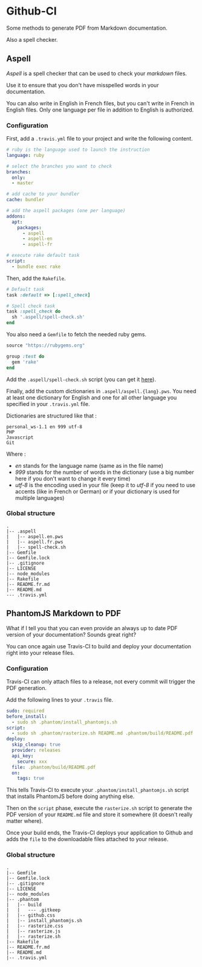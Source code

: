 [//]: # (#Author: Timothée Moulin)
[//]: # (#Date : 2018-01-02)
[//]: # (#Language: en)

# Github-CI

Some methods to generate PDF from Markdown documentation.

Also a spell checker.

## Aspell

*Aspell* is a spell checker that can be used to check your *markdown* files.

Use it to ensure that you don't have misspelled words in your documentation.

You can also write in English in French files, but you can't write in French in English files. Only one language per file in addition to English is authorized.

### Configuration

First, add a `.travis.yml` file to your project and write the following content.

```yaml
# ruby is the language used to launch the instruction
language: ruby

# select the branches you want to check
branches:
  only:
  - master

# add cache to your bundler
cache: bundler

# add the aspell packages (one per language)
addons:
  apt:
    packages:
      - aspell
      - aspell-en
      - aspell-fr

# execute rake default task
script:
  - bundle exec rake
```

Then, add the `Rakefile`.

```ruby
# Default task
task :default => [:spell_check]

# Spell check task
task :spell_check do
  sh '.aspell/spell-check.sh'
end
```

You also need a `Gemfile` to fetch the needed ruby gems.

```ruby
source "https://rubygems.org"

group :test do
  gem 'rake'
end
```

Add the `.aspell/spell-check.sh` script (you can get it [here](https://github.com/timotheemoulin/github-ci/blob/master/.aspell/spell-check.sh)).

Finally, add the custom dictionaries in `.aspell/aspell.{lang}.pws`. You need at least one dictionary for English and one for all other language you specified in your `.travis.yml` file.

Dictionaries are structured like that :

```
personal_ws-1.1 en 999 utf-8
PHP
Javascript
Git
```

Where : 

* *en* stands for the language name (same as in the file name)
* *999* stands for the number of words in the dictionary (use a big number here if you don't want to change it every time)
* *utf-8* is the encoding used in your file (keep it to *utf-8* if you need to use accents (like in French or German) or if your dictionary is used for multiple languages)

### Global structure

```
.
|-- .aspell
|   |-- aspell.en.pws
|   |-- aspell.fr.pws
|   |-- spell-check.sh
|-- Gemfile
|-- Gemfile.lock
|-- .gitignore
|-- LICENSE
|-- node_modules
|-- Rakefile
|-- README.fr.md
|-- README.md
--- .travis.yml
```

## PhantomJS Markdown to PDF

What if I tell you that you can even provide an always up to date PDF version of your documentation? Sounds great right?

You can once again use Travis-CI to build and deploy your documentation right into your release files.

### Configuration

Travis-CI can only attach files to a release, not every commit will trigger the PDF generation.

Add the following lines to your `.travis` file.

```yaml
sudo: required
before_install:
  - sudo sh .phantom/install_phantomjs.sh
script:
  - sudo sh .phantom/rasterize.sh README.md .phantom/build/README.pdf
deploy:
  skip_cleanup: true
  provider: releases
  api_key:
    secure: xxx
  file: .phantom/build/README.pdf
  on:
    tags: true
```

This tells Travis-CI to execute your `.phantom/install_phantomjs.sh` script that installs PhantomJS before doing anything else.

Then on the `script` phase, execute the `rasterize.sh` script to generate the PDF version of your `README.md` file and store it somewhere (it doesn't really matter where).

Once your build ends, the Travis-CI deploys your application to Github and adds the `file` to the downloadable files attached to your release.

### Global structure

```
.
|-- Gemfile
|-- Gemfile.lock
|-- .gitignore
|-- LICENSE
|-- node_modules
|-- .phantom
|   |-- build
|   |   --- .gitkeep
|   |-- github.css
|   |-- install_phantomjs.sh
|   |-- rasterize.css
|   |-- rasterize.js
|   |-- rasterize.sh
|-- Rakefile
|-- README.fr.md
|-- README.md
|-- .travis.yml
```